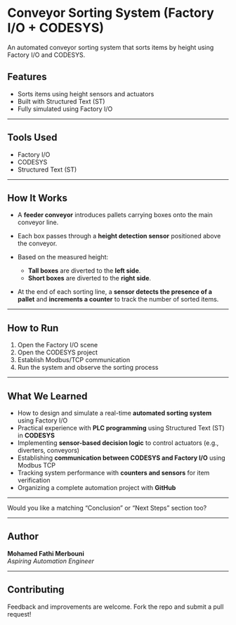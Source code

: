 # Conveyor Sorting System (Factory I/O + CODESYS)
An automated conveyor sorting system that sorts items by height using Factory I/O and CODESYS.

## Features
- Sorts items using height sensors and actuators
- Built with Structured Text (ST)
- Fully simulated using Factory I/O

---

## Tools Used
- Factory I/O
- CODESYS
- Structured Text (ST)

---

## How It Works

* A **feeder conveyor** introduces pallets carrying boxes onto the main conveyor line.
* Each box passes through a **height detection sensor** positioned above the conveyor.
* Based on the measured height:

  * **Tall boxes** are diverted to the **left side**.
  * **Short boxes** are diverted to the **right side**.
* At the end of each sorting line, a **sensor detects the presence of a pallet** and **increments a counter** to track the number of sorted items.

---

 ## How to Run
1. Open the Factory I/O scene
2. Open the CODESYS project
3. Establish Modbus/TCP communication
4. Run the system and observe the sorting process

---
## What We Learned

* How to design and simulate a real-time **automated sorting system** using Factory I/O
* Practical experience with **PLC programming** using Structured Text (ST) in **CODESYS**
* Implementing **sensor-based decision logic** to control actuators (e.g., diverters, conveyors)
* Establishing **communication between CODESYS and Factory I/O** using Modbus TCP
* Tracking system performance with **counters and sensors** for item verification
* Organizing a complete automation project with **GitHub**

---

Would you like a matching “Conclusion” or “Next Steps” section too?

---

## Author

**Mohamed Fathi Merbouni**  
_Aspiring Automation Engineer_

---

## Contributing
Feedback and improvements are welcome. Fork the repo and submit a pull request!
 
